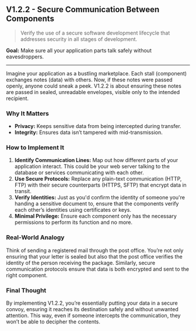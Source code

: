 ## V1.2.2 - Secure Communication Between Components

> Verify the use of a secure software development lifecycle that addresses security in all stages of development.

**Goal:** Make sure all your application parts talk safely without eavesdroppers.

---

Imagine your application as a bustling marketplace. Each stall (component) exchanges notes (data) with others. Now, if these notes were passed openly, anyone could sneak a peek. V1.2.2 is about ensuring these notes are passed in sealed, unreadable envelopes, visible only to the intended recipient.

### Why It Matters
- **Privacy:** Keeps sensitive data from being intercepted during transfer.
- **Integrity:** Ensures data isn’t tampered with mid-transmission.

### How to Implement It
1. **Identify Communication Lines:** Map out how different parts of your application interact. This could be your web server talking to the database or services communicating with each other.
2. **Use Secure Protocols:** Replace any plain-text communication (HTTP, FTP) with their secure counterparts (HTTPS, SFTP) that encrypt data in transit.
3. **Verify Identities:** Just as you'd confirm the identity of someone you're handing a sensitive document to, ensure that the components verify each other’s identities using certificates or keys.
4. **Minimal Privilege:** Ensure each component only has the necessary permissions to perform its function and no more.

### Real-World Analogy
Think of sending a registered mail through the post office. You’re not only ensuring that your letter is sealed but also that the post office verifies the identity of the person receiving the package. Similarly, secure communication protocols ensure that data is both encrypted and sent to the right component.

### Final Thought
By implementing V1.2.2, you’re essentially putting your data in a secure convoy, ensuring it reaches its destination safely and without unwanted attention. This way, even if someone intercepts the communication, they won’t be able to decipher the contents.
